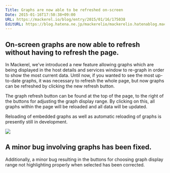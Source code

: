 ```yaml
---
Title: Graphs are now able to be refreshed on-screen
Date: 2015-01-16T17:50:38+09:00
URL: https://mackerel.io/blog/entry/2015/01/16/175038
EditURL: https://blog.hatena.ne.jp/mackerelio/mackerelio.hatenablog.mackerel.io/atom/entry/8454420450080407217
---
```


## On-screen graphs are now able to refresh without having to refresh the page.

In Mackerel, we’ve introduced a new feature allowing graphs which are being displayed in the host details and services window to re-graph in order to show the most current data. Until now, if you wanted to see the most up-to-date graphs, it was necessary to refresh the whole page, but now graphs can be refreshed by clicking the new refresh button.

The graph refresh button can be found at the top of the page, to the right of the buttons for adjusting the graph display range. By clicking on this, all graphs within the page will be reloaded and all data will be updated.

Reloading of embedded graphs as well as automatic reloading of graphs is presently still in development.

![](https://cdn-ak.f.st-hatena.com/images/fotolife/m/mackerelio/20150116/20150116162622_original.png)

## A minor bug involving graphs has been fixed.

Additionally, a minor bug resulting in the buttons for choosing graph display range not highlighting properly when selected has been corrected.
